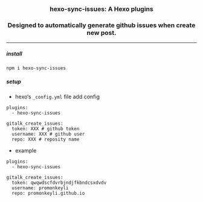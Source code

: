 ### <p align="center">hexo-sync-issues: A Hexo plugins</p>
### <p align="center">Designed to automatically generate github issues when create new post.</p>

---

##### install

```she
npm i hexo-sync-issues
```

##### setup

* hexo‘s `_config.yml` file add config 

```shel
plugins:
  - hexo-sync-issues

gitalk_create_issues:
  token: XXX # github token
  username: XXX # github user
  repo: XXX # reposity name
```

* example

```shell
plugins:
  - hexo-sync-issues

gitalk_create_issues:
  token: qwqwdscfdvrbjndjfkbndcsxdvdv
  username: promonkeyli
  repo: promonkeyli.github.io
```

